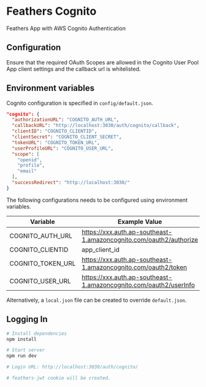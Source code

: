 # Feathers Cognito

Feathers App with AWS Cognito Authentication

## Configuration

Ensure that the required OAuth Scopes are allowed in the Cognito User Pool App client settings and the callback url is whitelisted.

## Environment variables

Cognito configuration is specified in `config/default.json`.

```json
"cognito": {
  "authorizationURL": "COGNITO_AUTH_URL",
  "callbackURL": "http://localhost:3030/auth/cognito/callback",
  "clientID": "COGNITO_CLIENTID",
  "clientSecret": "COGNITO_CLIENT_SECRET",
  "tokenURL": "COGNITO_TOKEN_URL",
  "userProfileURL": "COGNITO_USER_URL",
  "scope": [
    "openid",
    "profile",
    "email"
  ],
  "successRedirect": "http://localhost:3030/"
}
```

The following configurations needs to be configured using environment variables.


| Variable          | Example Value                                                      |
|-------------------|--------------------------------------------------------------------|
| COGNITO_AUTH_URL  | https://xxx.auth.ap-southeast-1.amazoncognito.com/oauth2/authorize |
| COGNITO_CLIENTID  | app_client_id                                                      |
| COGNITO_TOKEN_URL | https://xxx.auth.ap-southeast-1.amazoncognito.com/oauth2/token     |
| COGNITO_USER_URL  | https://xxx.auth.ap-southeast-1.amazoncognito.com/oauth2/userInfo  |

Alternatively, a `local.json` file can be created to override `default.json`.

## Logging In

```sh
# Install dependencies
npm install

# Start server
npm run dev

# Login URL: http://localhost:3030/auth/cognito/

# feathers-jwt cookie will be created.
```
